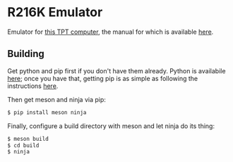 # R216K Emulator

Emulator for
[this TPT computer](https://powdertoy.co.uk/Browse/View.html?ID=2303519),
the manual for which is available
[here](https://trigraph.net/powdertoy/R216/manual.md).

## Building

Get python and pip first if you don't have them already. Python is availabile
[here](https://www.python.org/downloads/); once you have that, getting pip is
as simple as following the instructions
[here](https://pip.pypa.io/en/stable/installing/).

Then get meson and ninja via pip:
```sh
$ pip install meson ninja
```

Finally, configure a build directory with meson and let ninja do its thing:
```sh
$ meson build
$ cd build
$ ninja
```
